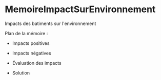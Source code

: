 # MemoireImpactSurEnvironnement
Impacts des batiments sur l'environnement

Plan de la mémoire :

  - Impacts positives
  
  - Impacts négatives
  
  - Évaluation des impacts
  
  - Solution
